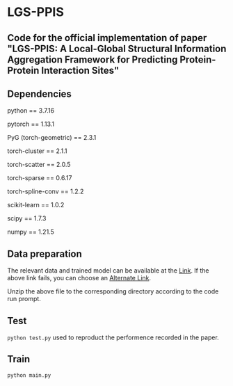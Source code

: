 # LGS-PPIS

Code for the official implementation of paper "LGS-PPIS: A Local-Global Structural Information Aggregation Framework for Predicting Protein-Protein Interaction Sites"
---

Dependencies
---

python == 3.7.16

pytorch == 1.13.1

PyG (torch-geometric) == 2.3.1

torch-cluster == 2.1.1

torch-scatter == 2.0.5

torch-sparse == 0.6.17

torch-spline-conv == 1.2.2

scikit-learn == 1.0.2

scipy == 1.7.3

numpy == 1.21.5

Data preparation
---
The relevant data and trained model can be available at the [Link](https://pan.baidu.com/s/1Z1HBAHZnmzXCFjHVvbO7Ag?pwd=1234). If the above link fails, you can choose an [Alternate Link](https://zenodo.org/records/13952369/files/Data.rar?download=1).

Unzip the above file to the corresponding directory according to the code run prompt.

Test
---
`python test.py` used to reproduct the performence recorded in the paper.

Train
---
`python main.py`
